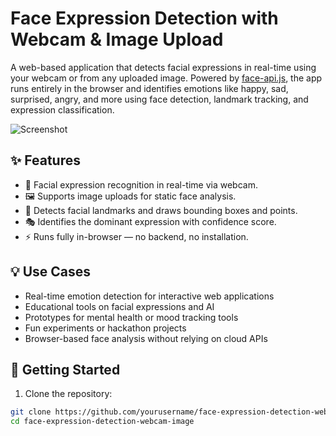 # Face Expression Detection with Webcam & Image Upload

A web-based application that detects facial expressions in real-time using your webcam or from any uploaded image. Powered by [face-api.js](https://github.com/justadudewhohacks/face-api.js), the app runs entirely in the browser and identifies emotions like happy, sad, surprised, angry, and more using face detection, landmark tracking, and expression classification.

![Screenshot](face-expression-detection.gif)

## ✨ Features

- 🧠 Facial expression recognition in real-time via webcam.
- 🖼️ Supports image uploads for static face analysis.
- 📍 Detects facial landmarks and draws bounding boxes and points.
- 🎭 Identifies the dominant expression with confidence score.
- ⚡ Runs fully in-browser — no backend, no installation.

## 💡 Use Cases

- Real-time emotion detection for interactive web applications
- Educational tools on facial expressions and AI
- Prototypes for mental health or mood tracking tools
- Fun experiments or hackathon projects
- Browser-based face analysis without relying on cloud APIs

## 🚀 Getting Started

1. Clone the repository:

```bash
git clone https://github.com/yourusername/face-expression-detection-webcam-image.git
cd face-expression-detection-webcam-image
